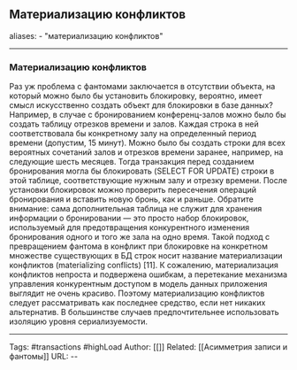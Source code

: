 ## Материализацию конфликтов
aliases: 
	- "материализацию конфликтов"

---

### Материализацию конфликтов

Раз уж проблема с фантомами заключается в отсутствии объекта, на который можно было бы установить блокировку, вероятно, имеет смысл искусственно создать объект для блокировки в базе данных? Например, в случае с бронированием конференц-залов можно было бы создать таблицу отрезков времени и залов. Каждая строка в ней соответствовала бы конкретному залу на определенный период времени (допустим, 15 минут). Можно было бы создать строки для всех вероятных сочетаний залов и отрезков времени заранее, например, на следующие шесть месяцев. Тогда транзакция перед созданием бронирования могла бы блокировать (SELECT FOR UPDATE) строки в этой таблице, соответствующие нужным залу и отрезку времени. После установки блокировок можно проверить пересечения операций бронирования и вставить новую бронь, как и раньше. Обратите внимание: сама дополнительная таблица не служит для хранения информации о бронировании — это просто набор блокировок, используемый для предотвращения конкурентного изменения бронирования одного и того же зала на одно время.
Такой подход с превращением фантома в конфликт при блокировке на конкретном множестве существующих в БД строк носит название материализации конфликтов (materializing conflicts) [11]. К сожалению, материализация конфликтов непроста и подвержена ошибкам, а перетекание механизма управления конкурентным доступом в модель данных приложения выглядит не очень красиво. Поэтому материализацию конфликтов следует рассматривать как последнее средство, если нет никаких альтернатив. В большинстве случаев предпочтительнее использовать изоляцию уровня сериализуемости.

---
Tags: #transactions #highLoad
Author: [[]]
Related: [[Асимметрия записи и фантомы]]
URL: -- 